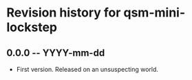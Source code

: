 # Revision history for qsm-mini-lockstep

## 0.0.0 -- YYYY-mm-dd

* First version. Released on an unsuspecting world.
